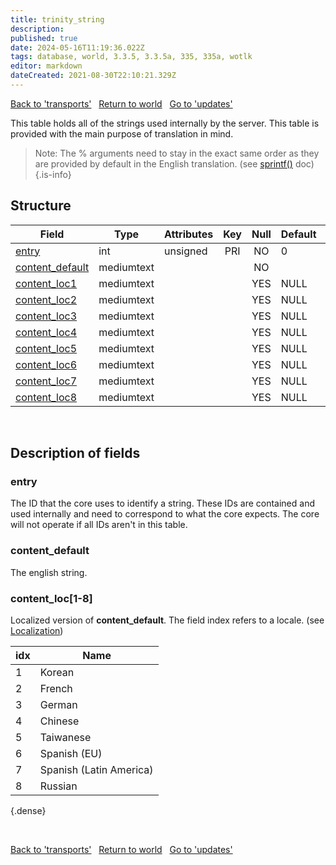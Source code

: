 ```yaml
---
title: trinity_string
description: 
published: true
date: 2024-05-16T11:19:36.022Z
tags: database, world, 3.3.5, 3.3.5a, 335, 335a, wotlk
editor: markdown
dateCreated: 2021-08-30T22:10:21.329Z
---
```


<a href="https://trinitycore.info/en/database/335/world/transports" class="mt-5 v-btn v-btn--depressed v-btn--flat v-btn--outlined theme--light v-size--default darkblue--text text--lighten-3"><span class="v-btn__content"><i aria-hidden="true" class="v-icon notranslate v-icon--left mdi mdi-arrow-left theme--light"></i><span>Back to 'transports'</span></span></a>&nbsp;&nbsp;&nbsp;<a href="https://trinitycore.info/en/database/335/world/home" class="mt-5 v-btn v-btn--depressed v-btn--flat v-btn--outlined theme--light v-size--default darkblue--text text--lighten-3"><span class="v-btn__content"><i aria-hidden="true" class="v-icon notranslate v-icon--left mdi mdi-home-outline theme--light"></i><span>Return to world</span></span></a>&nbsp;&nbsp;&nbsp;<a href="https://trinitycore.info/en/database/335/world/updates" class="mt-5 v-btn v-btn--depressed v-btn--flat v-btn--outlined theme--light v-size--default darkblue--text text--lighten-3"><span class="v-btn__content"><span>Go to 'updates'</span><i aria-hidden="true" class="v-icon notranslate v-icon--right mdi mdi-arrow-right theme--light"></i></span></a>

This table holds all of the strings used internally by the server. This table is provided with the main purpose of translation in mind.

> Note: The % arguments need to stay in the exact same order as they are provided by default in the English translation. (see [sprintf()](https://cplusplus.com/reference/cstdio/sprintf/) doc)
{.is-info}


## Structure

| Field | Type | Attributes | Key | Null | Default | Extra | Comment |
| --- | --- | --- | :---: | :---: | --- | --- | --- |
| [entry](#entry) | int | unsigned | PRI | NO | 0 |  |  |
| [content_default](#content_default) | mediumtext |  |  | NO |  |  |  |
| [content_loc1](#content_loc1-8) | mediumtext |  |  | YES | NULL |  |  |
| [content_loc2](#content_loc1-8) | mediumtext |  |  | YES | NULL |  |  |
| [content_loc3](#content_loc1-8) | mediumtext |  |  | YES | NULL |  |  |
| [content_loc4](#content_loc1-8) | mediumtext |  |  | YES | NULL |  |  |
| [content_loc5](#content_loc1-8) | mediumtext |  |  | YES | NULL |  |  |
| [content_loc6](#content_loc1-8) | mediumtext |  |  | YES | NULL |  |  |
| [content_loc7](#content_loc1-8) | mediumtext |  |  | YES | NULL |  |  |
| [content_loc8](#content_loc1-8) | mediumtext |  |  | YES | NULL |  |  |
&nbsp;
## Description of fields

### entry
The ID that the core uses to identify a string. These IDs are contained and used internally and need to correspond to what the core expects. The core will not operate if all IDs aren't in this table.
&nbsp;

### content_default
The english string.
&nbsp;

### content_loc\[1-8]
Localized version of **content_default**. The field index refers to a locale. (see [Localization](/how-to/localization))

| idx | Name |
|-----|------|
| 1 | Korean |
| 2 | French |
| 3 | German |
| 4 | Chinese |
| 5 | Taiwanese |
| 6 | Spanish (EU) |
| 7 | Spanish (Latin America) |
| 8 | Russian |
{.dense}

&nbsp;

<a href="https://trinitycore.info/en/database/335/world/transports" class="mt-5 v-btn v-btn--depressed v-btn--flat v-btn--outlined theme--light v-size--default darkblue--text text--lighten-3"><span class="v-btn__content"><i aria-hidden="true" class="v-icon notranslate v-icon--left mdi mdi-arrow-left theme--light"></i><span>Back to 'transports'</span></span></a>&nbsp;&nbsp;&nbsp;<a href="https://trinitycore.info/en/database/335/world/home" class="mt-5 v-btn v-btn--depressed v-btn--flat v-btn--outlined theme--light v-size--default darkblue--text text--lighten-3"><span class="v-btn__content"><i aria-hidden="true" class="v-icon notranslate v-icon--left mdi mdi-home-outline theme--light"></i><span>Return to world</span></span></a>&nbsp;&nbsp;&nbsp;<a href="https://trinitycore.info/en/database/335/world/updates" class="mt-5 v-btn v-btn--depressed v-btn--flat v-btn--outlined theme--light v-size--default darkblue--text text--lighten-3"><span class="v-btn__content"><span>Go to 'updates'</span><i aria-hidden="true" class="v-icon notranslate v-icon--right mdi mdi-arrow-right theme--light"></i></span></a>
